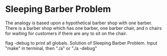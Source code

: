 # Sleeping Barber Problem
The analogy is based upon a hypothetical barber shop with one barber. There is a barber shop which has one barber, one barber chair, and n chairs for waiting for customers if there are any to sit on the chair.

flag -debug to print all globals. Solution of Sleeping Barber Problem. Input "make" in terminal, then "./a" or "./a -debug"
